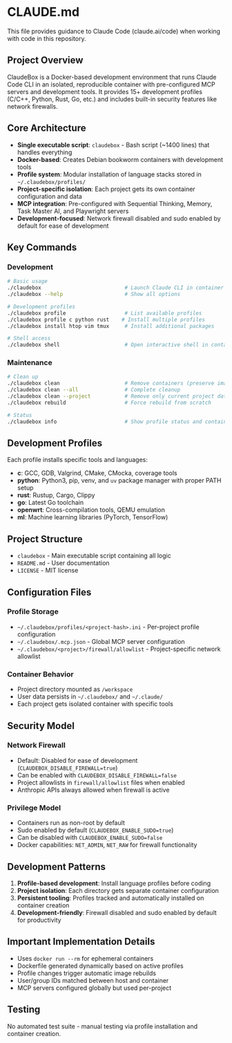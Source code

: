 # CLAUDE.md

This file provides guidance to Claude Code (claude.ai/code) when working with code in this repository.

## Project Overview

ClaudeBox is a Docker-based development environment that runs Claude Code CLI in an isolated, reproducible container with pre-configured MCP servers and development tools. It provides 15+ development profiles (C/C++, Python, Rust, Go, etc.) and includes built-in security features like network firewalls.

## Core Architecture

- **Single executable script**: `claudebox` - Bash script (~1400 lines) that handles everything
- **Docker-based**: Creates Debian bookworm containers with development tools
- **Profile system**: Modular installation of language stacks stored in `~/.claudebox/profiles/`
- **Project-specific isolation**: Each project gets its own container configuration and data
- **MCP integration**: Pre-configured with Sequential Thinking, Memory, Task Master AI, and Playwright servers
- **Development-focused**: Network firewall disabled and sudo enabled by default for ease of development

## Key Commands

### Development
```bash
# Basic usage
./claudebox                           # Launch Claude CLI in container
./claudebox --help                    # Show all options

# Development profiles
./claudebox profile                   # List available profiles
./claudebox profile c python rust    # Install multiple profiles
./claudebox install htop vim tmux     # Install additional packages

# Shell access
./claudebox shell                     # Open interactive shell in container
```

### Maintenance
```bash
# Clean up
./claudebox clean                     # Remove containers (preserve image)
./claudebox clean --all               # Complete cleanup
./claudebox clean --project           # Remove only current project data
./claudebox rebuild                   # Force rebuild from scratch

# Status
./claudebox info                      # Show profile status and containers
```

## Development Profiles

Each profile installs specific tools and languages:
- **c**: GCC, GDB, Valgrind, CMake, CMocka, coverage tools
- **python**: Python3, pip, venv, and `uv` package manager with proper PATH setup
- **rust**: Rustup, Cargo, Clippy
- **go**: Latest Go toolchain
- **openwrt**: Cross-compilation tools, QEMU emulation
- **ml**: Machine learning libraries (PyTorch, TensorFlow)

## Project Structure

- `claudebox` - Main executable script containing all logic
- `README.md` - User documentation
- `LICENSE` - MIT license

## Configuration Files

### Profile Storage
- `~/.claudebox/profiles/<project-hash>.ini` - Per-project profile configuration
- `~/.claudebox/.mcp.json` - Global MCP server configuration
- `~/.claudebox/<project>/firewall/allowlist` - Project-specific network allowlist

### Container Behavior
- Project directory mounted as `/workspace`
- User data persists in `~/.claudebox/` and `~/.claude/`
- Each project gets isolated container with specific tools

## Security Model

### Network Firewall
- Default: Disabled for ease of development (`CLAUDEBOX_DISABLE_FIREWALL=true`)
- Can be enabled with `CLAUDEBOX_DISABLE_FIREWALL=false` 
- Project allowlists in `firewall/allowlist` files when enabled
- Anthropic APIs always allowed when firewall is active

### Privilege Model
- Containers run as non-root by default
- Sudo enabled by default (`CLAUDEBOX_ENABLE_SUDO=true`)
- Can be disabled with `CLAUDEBOX_ENABLE_SUDO=false`
- Docker capabilities: `NET_ADMIN`, `NET_RAW` for firewall functionality

## Development Patterns

1. **Profile-based development**: Install language profiles before coding
2. **Project isolation**: Each directory gets separate container configuration
3. **Persistent tooling**: Profiles tracked and automatically installed on container creation
4. **Development-friendly**: Firewall disabled and sudo enabled by default for productivity

## Important Implementation Details

- Uses `docker run --rm` for ephemeral containers
- Dockerfile generated dynamically based on active profiles
- Profile changes trigger automatic image rebuilds
- User/group IDs matched between host and container
- MCP servers configured globally but used per-project

## Testing

No automated test suite - manual testing via profile installation and container creation.